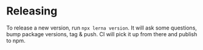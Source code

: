 # Releasing

To release a new version, run `npx lerna version`. It will ask some questions, bump package versions, tag & push. CI
will pick it up from there and publish to npm.
